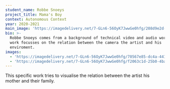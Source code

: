 ```yaml
---
student_name: Robbe Snoeys
project_title: Mama's Boy
context: Autonomous Context
year: 2020-2021
main_image: 'https://imagedelivery.net/7-GLn6-56OyK7JwwGe0hfg/208d9e2d-13ac-4fb6-a0c1-f0dd4d5d8b00'
bio: >-
  Robbe Snoeys comes from a background of technical video and audio work. His
  work focusses on the relation between the camera the artist and his
  enviroment.
images:
  - 'https://imagedelivery.net/7-GLn6-56OyK7JwwGe0hfg/70567e85-dc4a-4413-ed13-728be5b44100'
  - 'https://imagedelivery.net/7-GLn6-56OyK7JwwGe0hfg/f2063c1d-25b0-4ba3-4e5f-5c03cc182e00'
---
```

This specific work tries to visualise the relation between the artist his mother and their family.
